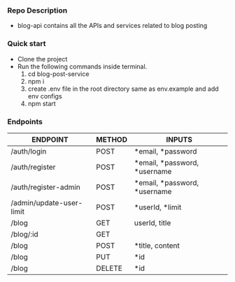 ### Repo Description
 - blog-api contains all the APIs and services related to blog posting 

### Quick start
  - Clone the project
  - Run the following commands inside terminal.
    1. cd blog-post-service
    2. npm i
    3. create .env file in the root directory same as env.example and add env configs
    4. npm start
### Endpoints
|          ENDPOINT        |    METHOD  |    INPUTS   |
| ------------------- | ------------- | --------- |
| /auth/login | POST | *email, *password |
| /auth/register | POST | *email, *password, *username |
| /auth/register-admin | POST | *email, *password, *username  |
| /admin/update-user-limit | POST | *userId, *limit |
| /blog | GET | userId, title |
| /blog/:id | GET | |
| /blog | POST | *title, content |
| /blog | PUT | *id |
| /blog | DELETE | *id |